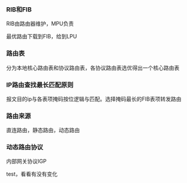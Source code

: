 ### RIB和FIB

RIB由路由器维护，MPU负责

最优路由下载到FIB，给到LPU

### 路由表

分为本地核心路由表和协议路由表，各协议路由表选优得出一个核心路由表

### IP路由查找最长匹配原则

报文目的ip与各表项掩码按位逻辑与匹配。选择掩码最长的FIB表项转发路由

### 路由来源

直连路由，静态路由，动态路由

### 动态路由协议

内部网关协议IGP

test，看看有没有变化